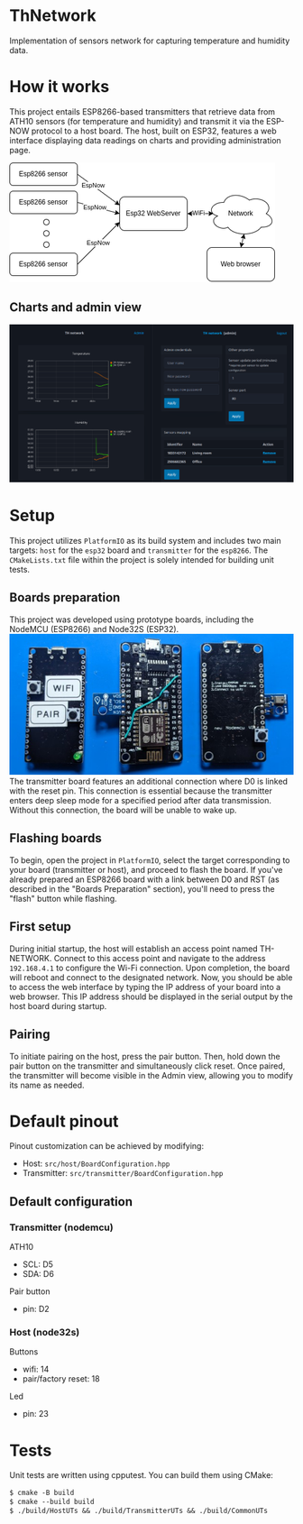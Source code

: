 # ThNetwork
Implementation of sensors network for capturing temperature and humidity data. 

# How it works
This project entails ESP8266-based transmitters that retrieve data from ATH10 sensors (for temperature and humidity) and transmit it via the ESP-NOW protocol to a host board. The host, built on ESP32, features a web interface displaying data readings on charts and providing administration page.

![img](resources/diagram.png)

## Charts and admin view
![img](resources/demo.png)

# Setup
This project utilizes `PlatformIO` as its build system and includes two main targets: `host` for the `esp32` board and `transmitter` for the `esp8266`. The `CMakeLists.txt` file within the project is solely intended for building unit tests.

## Boards preparation
This project was developed using prototype boards, including the NodeMCU (ESP8266) and Node32S (ESP32).
![img](resources/boards.jpg)
The transmitter board features an additional connection where D0 is linked with the reset pin. This connection is essential because the transmitter enters deep sleep mode for a specified period after data transmission. Without this connection, the board will be unable to wake up.

## Flashing boards
To begin, open the project in `PlatformIO`, select the target corresponding to your board (transmitter or host), and proceed to flash the board.
If you've already prepared an ESP8266 board with a link between D0 and RST (as described in the "Boards Preparation" section), you'll need to press the "flash" button while flashing.

## First setup
During initial startup, the host will establish an access point named TH-NETWORK. Connect to this access point and navigate to the address `192.168.4.1` to configure the Wi-Fi connection. Upon completion, the board will reboot and connect to the designated network. Now, you should be able to access the web interface by typing the IP address of your board into a web browser. This IP address should be displayed in the serial output by the host board during startup.

## Pairing
To initiate pairing on the host, press the pair button. Then, hold down the pair button on the transmitter and simultaneously click reset. Once paired, the transmitter will become visible in the Admin view, allowing you to modify its name as needed.

# Default pinout
Pinout customization can be achieved by modifying:
 - Host: `src/host/BoardConfiguration.hpp`
 - Transmitter: `src/transmitter/BoardConfiguration.hpp`

## Default configuration
### Transmitter (nodemcu)
ATH10
 - SCL: D5
 - SDA: D6

Pair button
 - pin: D2

### Host (node32s)
Buttons
 - wifi: 14
 - pair/factory reset: 18

Led
 - pin: 23

# Tests
Unit tests are written using cpputest. You can build them using CMake:
```
$ cmake -B build
$ cmake --build build
$ ./build/HostUTs && ./build/TransmitterUTs && ./build/CommonUTs
```
